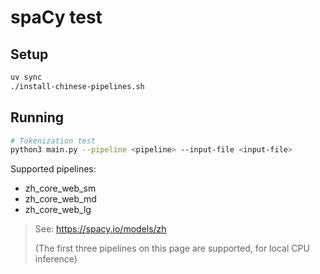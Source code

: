 # spaCy test

## Setup

```bash
uv sync
./install-chinese-pipelines.sh
```

## Running

```bash
# Tokenization test
python3 main.py --pipeline <pipeline> --input-file <input-file>
```

Supported pipelines:

* zh_core_web_sm
* zh_core_web_md
* zh_core_web_lg

> See: <https://spacy.io/models/zh>
>
> (The first three pipelines on this page are supported, for local CPU inference)